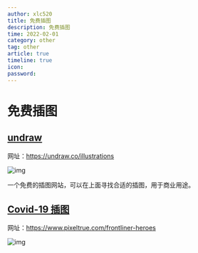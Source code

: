 ```yaml
---
author: xlc520
title: 免费插图
description: 免费插图
time: 2022-02-01
category: other
tag: other
article: true
timeline: true
icon: 
password: 
---
```

# 免费插图

## [undraw](https://undraw.co/illustrations)

网址：https://undraw.co/illustrations

![img](https://cdn.jsdelivr.net/gh/xlc520/MyImage/MdImg/1580440884199-5ea0b597-d23b-45a0-a302-5d5b1748c2fe.jpeg)

一个免费的插图网站，可以在上面寻找合适的插图，用于商业用途。

## [Covid-19 插图](https://www.pixeltrue.com/frontliner-heroes)

网址：https://www.pixeltrue.com/frontliner-heroes

![img](https://cdn.jsdelivr.net/gh/xlc520/MyImage/MdImg/1608253732955-cd7c30df-99ae-43ca-9962-c52b8fb10808-16447437634863.jpeg)

